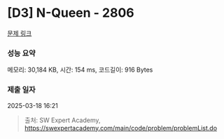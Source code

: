 # [D3] N-Queen - 2806 

[문제 링크](https://swexpertacademy.com/main/code/problem/problemDetail.do?contestProbId=AV7GKs06AU0DFAXB) 

### 성능 요약

메모리: 30,184 KB, 시간: 154 ms, 코드길이: 916 Bytes

### 제출 일자

2025-03-18 16:21



> 출처: SW Expert Academy, https://swexpertacademy.com/main/code/problem/problemList.do